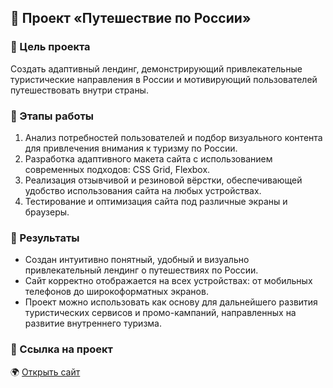 ## 🧭 Проект «Путешествие по России»

### 🎯 Цель проекта

Создать адаптивный лендинг, демонстрирующий привлекательные туристические направления в России и мотивирующий пользователей путешествовать внутри страны.

### 🚧 Этапы работы

1. Анализ потребностей пользователей и подбор визуального контента для привлечения внимания к туризму по России.
2. Разработка адаптивного макета сайта с использованием современных подходов: CSS Grid, Flexbox.
3. Реализация отзывчивой и резиновой вёрстки, обеспечивающей удобство использования сайта на любых устройствах.
4. Тестирование и оптимизация сайта под различные экраны и браузеры.

### 📌 Результаты

* Создан интуитивно понятный, удобный и визуально привлекательный лендинг о путешествиях по России.
* Сайт корректно отображается на всех устройствах: от мобильных телефонов до широкоформатных экранов.
* Проект можно использовать как основу для дальнейшего развития туристических сервисов и промо-кампаний, направленных на развитие внутреннего туризма.

### 🔗 Ссылка на проект 
🌍 [Открыть сайт](https://tanaev-yury.github.io/russian-travel/)
